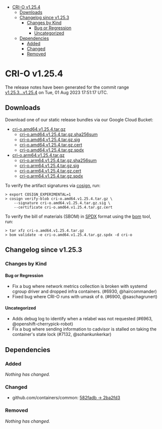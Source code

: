 - [CRI-O v1.25.4](#cri-o-v1254)
  - [Downloads](#downloads)
  - [Changelog since v1.25.3](#changelog-since-v1253)
    - [Changes by Kind](#changes-by-kind)
      - [Bug or Regression](#bug-or-regression)
      - [Uncategorized](#uncategorized)
  - [Dependencies](#dependencies)
    - [Added](#added)
    - [Changed](#changed)
    - [Removed](#removed)

# CRI-O v1.25.4

The release notes have been generated for the commit range
[v1.25.3...v1.25.4](https://github.com/cri-o/cri-o/compare/v1.25.3...v1.25.4) on Tue, 01 Aug 2023 17:51:17 UTC.

## Downloads

Download one of our static release bundles via our Google Cloud Bucket:

- [cri-o.amd64.v1.25.4.tar.gz](https://storage.googleapis.com/cri-o/artifacts/cri-o.amd64.v1.25.4.tar.gz)
  - [cri-o.amd64.v1.25.4.tar.gz.sha256sum](https://storage.googleapis.com/cri-o/artifacts/cri-o.amd64.v1.25.4.tar.gz.sha256sum)
  - [cri-o.amd64.v1.25.4.tar.gz.sig](https://storage.googleapis.com/cri-o/artifacts/cri-o.amd64.v1.25.4.tar.gz.sig)
  - [cri-o.amd64.v1.25.4.tar.gz.cert](https://storage.googleapis.com/cri-o/artifacts/cri-o.amd64.v1.25.4.tar.gz.cert)
  - [cri-o.amd64.v1.25.4.tar.gz.spdx](https://storage.googleapis.com/cri-o/artifacts/cri-o.amd64.v1.25.4.tar.gz.spdx)
- [cri-o.arm64.v1.25.4.tar.gz](https://storage.googleapis.com/cri-o/artifacts/cri-o.arm64.v1.25.4.tar.gz)
  - [cri-o.arm64.v1.25.4.tar.gz.sha256sum](https://storage.googleapis.com/cri-o/artifacts/cri-o.arm64.v1.25.4.tar.gz.sha256sum)
  - [cri-o.arm64.v1.25.4.tar.gz.sig](https://storage.googleapis.com/cri-o/artifacts/cri-o.arm64.v1.25.4.tar.gz.sig)
  - [cri-o.arm64.v1.25.4.tar.gz.cert](https://storage.googleapis.com/cri-o/artifacts/cri-o.arm64.v1.25.4.tar.gz.cert)
  - [cri-o.arm64.v1.25.4.tar.gz.spdx](https://storage.googleapis.com/cri-o/artifacts/cri-o.arm64.v1.25.4.tar.gz.spdx)

To verify the artifact signatures via [cosign](https://github.com/sigstore/cosign), run:

```console
> export COSIGN_EXPERIMENTAL=1
> cosign verify-blob cri-o.amd64.v1.25.4.tar.gz \
    --signature cri-o.amd64.v1.25.4.tar.gz.sig \
    --certificate cri-o.amd64.v1.25.4.tar.gz.cert
```

To verify the bill of materials (SBOM) in [SPDX](https://spdx.org) format using the [bom](https://sigs.k8s.io/bom) tool, run:

```console
> tar xfz cri-o.amd64.v1.25.4.tar.gz
> bom validate -e cri-o.amd64.v1.25.4.tar.gz.spdx -d cri-o
```

## Changelog since v1.25.3

### Changes by Kind

#### Bug or Regression
 - Fix a bug where network metrics collection is broken with systemd cgroup driver and dropped infra containers. (#6930, @haircommander)
 - Fixed bug where CRI-O runs with umask of `0`. (#6900, @saschagrunert)

#### Uncategorized
 - Adds debug log to identify when a relabel was not requested (#6963, @openshift-cherrypick-robot)
 - Fix a bug where sending information to cadvisor is stalled on taking the container's state lock (#7132, @sohankunkerkar)

## Dependencies

### Added
_Nothing has changed._

### Changed
- github.com/containers/common: [582fadb → 2ba2fd3](https://github.com/containers/common/compare/582fadb...2ba2fd3)

### Removed
_Nothing has changed._
